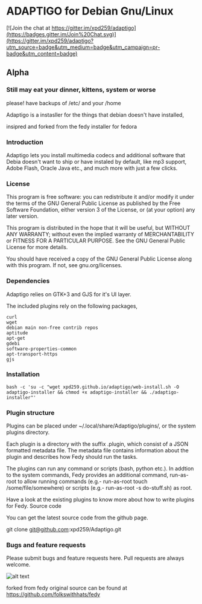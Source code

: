 # ADAPTIGO for Debian Gnu/Linux

[![Join the chat at https://gitter.im/xpd259/adaptigo](https://badges.gitter.im/Join%20Chat.svg)](https://gitter.im/xpd259/adaptigo?utm_source=badge&utm_medium=badge&utm_campaign=pr-badge&utm_content=badge)



## Alpha 
### Still may eat your dinner, kittens, system or worse
please! have backups of /etc/ and your /home



Adaptigo is a instasller for the things that debian doesn't have installed, 

insipred and forked from the fedy installer for fedora

### Introduction

 Adaptigo lets you install multimedia codecs and additional software that Debia doesn't want to ship or have instaled by default, like mp3 support, Adobe Flash, Oracle Java etc., and much more with just a few clicks.


### License

This program is free software: you can redistribute it and/or modify it under the terms of the GNU General Public License as published by the Free Software Foundation, either version 3 of the License, or (at your option) any later version.

This program is distributed in the hope that it will be useful, but WITHOUT ANY WARRANTY; without even the implied warranty of MERCHANTABILITY or FITNESS FOR A PARTICULAR PURPOSE. See the GNU General Public License for more details.

You should have received a copy of the GNU General Public License along with this program. If not, see gnu.org/licenses.


### Dependencies

Adaptigo relies on GTK+3 and GJS for it's UI layer.

The included plugins rely on the following packages,
	
	curl
    wget
    debian main non-free contrib repos
    aptitude
    apt-get
    gdebi
 	software-properties-common
  	apt-transport-https
  	gjs

### Installation

    bash -c 'su -c "wget xpd259.github.io/adaptigo/web-install.sh -O adaptigo-installer && chmod +x adaptigo-installer && ./adaptigo-installer"' 

### Plugin structure


Plugins can be placed under ~/.local/share/Adaptigo/plugins/, or the system plugins directory.

Each plugin is a directory with the suffix .plugin, which consist of a JSON formatted metadata file. The metadata file contains information about the plugin and describes how Fedy should run the tasks.

The plugins can run any command or scripts (bash, python etc.). In addtion to the system commands, Fedy provides an additional command, run-as-root to allow running commands (e.g.- run-as-root touch /some/file/somewhere) or scripts (e.g.- run-as-root -s do-stuff.sh) as root.

Have a look at the existing plugins to know more about how to write plugins for Fedy.
Source code

You can get the latest source code from the github page.


git clone git@github.com:xpd259/Adaptigo.git

### Bugs and feature requests

Please submit bugs and feature requests here. Pull requests are always welcome.



![alt text](https://raw.githubusercontent.com/xpd259/Adaptigo/master/screenshots/Screenshot%20from%202015-08-25%2014%3A21%3A21.png "Screen shot of Apps menu in action")


forked from fedy original source can be found at https://github.com/folkswithhats/fedy
